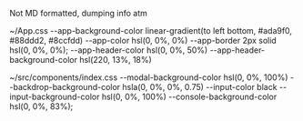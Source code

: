 Not MD formatted, dumping info atm

~/App.css
    --app-background-color                  linear-gradient(to left bottom, #ada9f0, #88ddd2, #8ccfdd)
    --app-color                             hsl(0, 0%, 0%)
    --app-border                            2px solid hsl(0, 0%, 0%);
    --app-header-color                      hsl(0, 0%, 50%)
    --app-header-background-color           hsl(220, 13%, 18%)

~/src/components/index.css
    --modal-background-color                hsl(0, 0%, 100%)
    --backdrop-background-color             hsla(0, 0%, 0%, 0.75)
    --input-color                           black
    --input-background-color                hsl(0, 0%, 100%)
    --console-background-color              hsl(0, 0%, 83%);
